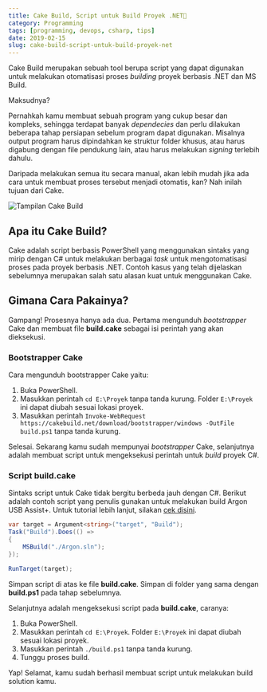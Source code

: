 ```yaml
---
title: Cake Build, Script untuk Build Proyek .NET🍰
category: Programming
tags: [programming, devops, csharp, tips]
date: 2019-02-15
slug: cake-build-script-untuk-build-proyek-net
---
```


Cake Build merupakan sebuah tool berupa script yang dapat digunakan untuk melakukan otomatisasi proses *building* proyek
berbasis .NET dan MS Build.

Maksudnya?

Pernahkah kamu membuat sebuah program yang cukup besar dan kompleks, sehingga terdapat banyak *dependecies* dan perlu
dilakukan beberapa tahap persiapan sebelum program dapat digunakan. Misalnya output program harus dipindahkan ke
struktur folder khusus, atau harus digabung dengan file pendukung lain, atau harus melakukan *signing* terlebih dahulu.

Daripada melakukan semua itu secara manual, akan lebih mudah jika ada cara untuk membuat proses tersebut menjadi
otomatis, kan? Nah inilah tujuan dari Cake.

![Tampilan Cake Build](https://blob.kodesiana.com/kodesiana-public-assets/posts/2019/3/912-cake-build-fs8.png)

## Apa itu Cake Build?

Cake adalah script berbasis PowerShell yang menggunakan sintaks yang mirip dengan C# untuk melakukan berbagai *task*
untuk mengotomatisasi proses pada proyek berbasis .NET. Contoh kasus yang telah dijelaskan sebelumnya merupakan salah
satu alasan kuat untuk menggunakan Cake.

## Gimana Cara Pakainya?

Gampang! Prosesnya hanya ada dua. Pertama mengunduh *bootstrapper* Cake dan membuat file **build.cake** sebagai isi
perintah yang akan dieksekusi.

### Bootstrapper Cake

Cara mengunduh bootstrapper Cake yaitu:

1. Buka PowerShell.
2. Masukkan perintah `cd E:\Proyek` tanpa tanda kurung. Folder `E:\Proyek` ini dapat diubah sesuai
   lokasi proyek.
3. Masukkan perintah `Invoke-WebRequest https://cakebuild.net/download/bootstrapper/windows -OutFile build.ps1` tanpa
   tanda kurung.

Selesai. Sekarang kamu sudah mempunyai *bootstrapper* Cake, selanjutnya adalah membuat script untuk mengeksekusi
perintah untuk *build* proyek C#.

### Script build.cake

Sintaks script untuk Cake tidak bergitu berbeda jauh dengan C#. Berikut adalah contoh script yang penulis gunakan untuk
melakukan build Argon USB Assist+. Untuk tutorial lebih lanjut, silakan [cek disini](https://cakebuild.net/docs).

```csharp
var target = Argument<string>("target", "Build");
Task("Build").Does(() =>
{
    MSBuild("./Argon.sln");
});

RunTarget(target);
```

Simpan script di atas ke file **build.cake**. Simpan di folder yang sama dengan **build.ps1** pada tahap sebelumnya.

Selanjutnya adalah mengeksekusi script pada **build.cake**, caranya:

1. Buka PowerShell.
2. Masukkan perintah `cd E:\Proyek`. Folder `E:\Proyek` ini dapat diubah sesuai lokasi proyek.
3. Masukkan perintah `./build.ps1` tanpa tanda kurung.
4. Tunggu proses build.

Yap! Selamat, kamu sudah berhasil membuat script untuk melakukan build solution kamu.
